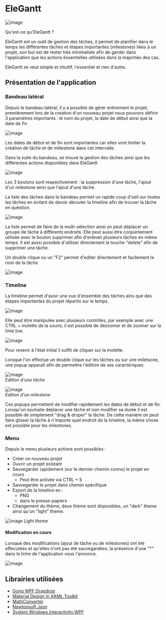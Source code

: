 # EleGantt

![image](https://user-images.githubusercontent.com/6802086/104728402-26297100-5737-11eb-95d5-e20f0aa5fda2.png)

Qu'est-ce qu'EleGantt ?

EleGantt est un outil de gestion des tâches, il permet de planifier dans le temps les différentes tâches et étapes importantes (milestones) liées à un projet, son but est de rester très minimaliste afin de garder dans l'application que les actions éssentielles utilisées dans la majortiés des cas.

EleGantt se veut simple et intuitif, l'essentiel et rien d'autre.

## Présentation de l'application

### Bandeau latéral
Depuis le bandeau latéral, il y a possible de gérer entirement le projet, premièrement lors de la création d'un nouveau projet nous pouvons définir 3 paramètres importants : le nom du projet, la date de début ainsi que la date de fin

![image](https://user-images.githubusercontent.com/6802086/104786970-b7780200-578e-11eb-8219-09c7cd68394b.png)

Les dates de début et de fin sont importantes car elles vont limiter la création de tâche et de miltestone dans cet intervalle.

Dans la suite du bandeau, se trouve la gestion des tâches ainsi que les différentes actions disponibles dans EleGantt

![image](https://user-images.githubusercontent.com/6802086/104787427-c4e1bc00-578f-11eb-9e3b-7cea25f5250f.png)

Les 3 boutons sont respectivement : la suppression d'une tâche, l'ajout d'un milestone ainsi que l'ajout d'une tâche.

La liste des tâches dans le bandeau permet un rapide coup d'oeil sur toutes les tâches en évitant de devoir dérouler la timeline afin de trouver la tâche en question. 

![image](https://user-images.githubusercontent.com/6802086/104787572-1f7b1800-5790-11eb-9ac1-31a009605e84.png)

La liste permet de faire de la multi-sélection ainsi on peut déplacer un groupe de tâche à différents endroits. Elle peut aussi être conjointement utilisée avec le bouton supprimer afin d'enlever plusieurs tâches en même temps. Il est aussi possible d'utiliser directement la touche "delete" afin de supprimer une tâche.

Un double clique ou un "F2" permet d'editer directement et facilement le nom de la tâche 

![image](https://user-images.githubusercontent.com/6802086/104787770-b942c500-5790-11eb-8a19-fd430e520796.png)

### Timeline

La timeline permet d'avoir une vue d'ensemble des tâches ains que des étapes importantes du projet répartis sur le temps.

![image](https://user-images.githubusercontent.com/6802086/104788648-0cb61280-5793-11eb-9499-18edd4ada3da.png)

Elle peut être manipulée avec plusieurs contrôles, par exemple avec une CTRL + molette de la souris, il est possible de dézoomer et de zoomer sur la time line.

![image](https://user-images.githubusercontent.com/6802086/104790399-54d73400-5797-11eb-807a-c162358f7d9d.png)

Pour revenir à l'état initial il suffit de cliquer sur la molette.

Lorsque l'on effectue un double clique sur les tâches ou sur une miletsone, une popup apparait afin de permettre l'édition de ses caractériques.

![image](https://user-images.githubusercontent.com/6802086/104789345-19d40100-5795-11eb-9ca8-c5904780e17d.png)\
_Edition d'une tâche_

![image](https://user-images.githubusercontent.com/6802086/104789393-412ace00-5795-11eb-9e4e-95bc5faefe1b.png)\
_Edition d'un milestone_

Ces popups permettent de modifier rapidement les dates de début et de fin. Lorsqu'on souhaite déplacer une tâche et non modifier sa durée il est possible de simplement "drag & droper" la tâche. De cette manière on peut faire glisser la tâche à n'importe quel endroit de la timeline, la même chose est possible pour les milestones.

### Menu 

Depuis le menu plusieurs actions sont possibles :

* Créer un nouveau projet
* Ouvrir un projet existant
* Sauvegarder rapidement (sur le dernier chemin connu) le projet en cours
  * Peut être activée via CTRL + S
* Sauvegarder le projet dans chemin spécifique
* Export de la timeline en : 
  * PNG
  * dans le presse-papiers
* Changement du thème, deux thème sont disponibles, un "dark" theme ainsi qu'un "light" theme.

![image](https://user-images.githubusercontent.com/6802086/104789843-5fdd9480-5796-11eb-9419-899869b5108f.png)
_Light theme_

#### Modification en cours

Lorsque des modifications (ajout de tâche ou de milestones) ont été effecutées et qu'elles n'ont pas été sauvegardées, la présence d'une "\*" dans le tirtre de l'application vous l'annonce.

![image](https://user-images.githubusercontent.com/6802086/104790201-2d806700-5797-11eb-9160-181465a6c705.png)

## Librairies utilisées

* [Gong WPF Dragdrop](https://github.com/punker76/gong-wpf-dragdrop)
* [Material Design In XAML Toolkit](https://github.com/MaterialDesignInXAML/MaterialDesignInXamlToolkit)
* [MathConverter](https://github.com/hexinnovation/MathConverter)
* [Newtonsoft.Json](https://www.newtonsoft.com/json)
* [System.Windows.Interactivity.WPF](https://www.nuget.org/packages/System.Windows.Interactivity.WPF/)
